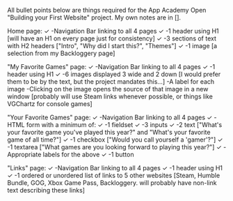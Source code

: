 All bullet points below are things required for the App Academy Open "Building your First Website" project. My own notes are in [].

Home page:
    ✓ -Navigation Bar linking to all 4 pages
    ✓ -1 header using H1 [will have an H1 on every page just for consistency]
    ✓ -3 sections of text with H2 headers ["Intro", "Why did I start this?", "Themes"]
    ✓ -1 image [a selection from my Backloggery page]

"My Favorite Games" page:
    ✓ -Navigation Bar linking to all 4 pages
    ✓ -1 header using H1
    ✓ -6 images displayed 3 wide and 2 down [I would prefer them to be by the text, but the project mandates this...]
        -A label for each image
        -Clicking on the image opens the source of that image in a new window [probably will use Steam links whenever possible, or things like VGChartz for console games]


"Your Favorite Games" page:
    ✓ -Navigation Bar linking to all 4 pages
    ✓ -HTML form with a minimum of:
        ✓ -1 fieldset
        ✓ -3 inputs
            ✓ -2 text ["What's your favorite game you've played this year?" and "What's your favorite game of all time?"]
            ✓ -1 checkbox ["Would you call yourself a 'gamer'?"]
        ✓ -1 textarea ["What games are you looking forward to playing this year?"]
        ✓ -Appropriate labels for the above
        ✓ -1 button

"Links" page:
    ✓ -Navigation Bar linking to all 4 pages
    ✓ -1 header using H1
    ✓ -1 ordered or unordered list of links to 5 other websites [Steam, Humble Bundle, GOG, Xbox Game Pass, Backloggery. will probably have non-link text describing these links]
